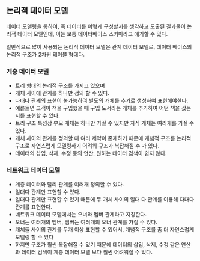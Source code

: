 ## 논리적 데이터 모델

데이터 모델링을 통하여, 즉 데이터를 어떻게 구성할지를 생각하고 도출된 결과물이 논리적 데이터 모델인데, 이는 보통 데이터베이스 스키마라고 얘기할 수 있다.

일반적으로 많이 사용되는 논리적 데이터 모델은 관계 데이터 모델로, 데이터 베이스의 논리적 구조가 2차원 테이블 형태다.

### 계층 데이터 모델

- 트리 형태의 논리적 구조를 가지고 있으며
- 개체 사이에 관계를 하나만 정의 할 수 있다.
- 다대다 관계의 표현이 불가능하여 별도의 개체를 추가로 생성하여 표현해야한다.
- 예륻들면 고객이 책을 구입했을 때 구입 도서라는 개체를 추가하여 어떤 책을 샀는지를 표현할 수 있다.
- 트리 구조 특성상 부모 개체는 하나만 가질 수 있지만 자식 개체는 여러개를 가질 수 있다.
- 개체 사이의 관계를 정의할 때 여러 제약이 존재하기 때문에 개념적 구조를 논리적 구조로 자연스럽게 모델링하기 어려워 구조가 복잡해질 수 가 있다.
- 데이터의 삽입, 삭제, 수정 등의 연산, 원하는 데이터 검색이 쉽지 않다.


### 네트워크 데이터 모델

- 계층 데이터와 달리 관계를 여러개 정의할 수 있다.
- 일대다 관계만 표현할 수 있다.
- 일대다 관계만 표현할 수 있기 때문에 두 개체 사이의 일대 다 관계를 이용해 다대다 관계를 표현한다.
- 네트워크 데이터 모델에서는 오너와 멤버 관계라고 지칭한다.
- 오너는 여러개의 멤버, 멤버는 여러개의 오너 관계를 가질 수 있다.
- 개체들 사이의 관계를 두개 이상 표현할 수 있어서, 개념적 구조를 좀 더 자연스럽게 모델링 할 수 있다
- 하지만 구조가 훨씬 복잡해질 수 있기 때문에 데이터의 삽입, 삭제, 수정 같은 연산과 데이터 검색이 계층 데이터 모델 보다 훨씬 어려워질 수 있다.

